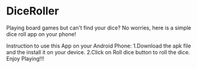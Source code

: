# DiceRoller
Playing board games but can't find your dice? No worries, here is a simple dice roll app on your phone!




Instruction to use this App on your Android Phone:
1.Download the apk file and the install it on your device.
2.Click on  Roll dice button to roll the dice.
Enjoy Playing!!!
